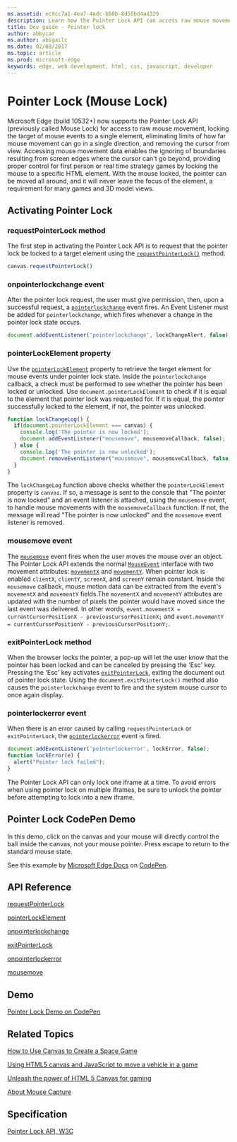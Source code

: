 ```yaml
---
ms.assetid: ec9cc7a1-4ea7-4adc-b50b-8d55bd4ad329
description: Learn how the Pointer Lock API can access raw mouse movement, locking the target of mouse events to a single element.
title: Dev guide - Pointer lock
author: abbycar
ms.author: abigailc
ms.date: 02/08/2017
ms.topic: article
ms.prod: microsoft-edge
keywords: edge, web development, html, css, javascript, developer
---
```


# Pointer Lock (Mouse Lock)

Microsoft Edge (build 10532+) now supports the Pointer Lock API (previously called Mouse Lock) for access to raw mouse movement, locking the target of mouse events to a single element, eliminating limits of how far mouse movement can go in a single direction, and removing the cursor from view. Accessing mouse movement data enables the ignoring of boundaries resulting from screen edges where the cursor can't go beyond, providing proper control for first person or real time strategy games by locking the mouse to a specific HTML element. With the mouse locked, the pointer can be moved all around, and it will never leave the focus of the element, a requirement for many games and 3D model views.

##  Activating Pointer Lock

### requestPointerLock method

The first step in activating the Pointer Lock API is to request that the pointer lock be locked to a target element using the [`requestPointerLock()`](https://msdn.microsoft.com/library/mt560346.aspx) method.

```js
canvas.requestPointerLock()
```

### onpointerlockchange event

After the pointer lock request, the user must give permission, then, upon a successful request, a [`pointerlockchange`](https://msdn.microsoft.com/library/mt560349.aspx) event fires. An Event Listener must be added for `pointerlockchange`, which fires whenever a change in the pointer lock state occurs.

```js
document.addEventListener('pointerlockchange', lockChangeAlert, false);
```

### pointerLockElement property

Use the [`pointerLockElement`](https://msdn.microsoft.com/library/mt560345.aspx) property to retrieve the target element for mouse events under pointer lock state. Inside the `pointerlockchange` callback, a check must be performed to see whether the pointer has been locked or unlocked. Use `document.pointerLockElement` to check if it is equal to the element that pointer lock was requested for. If it is equal, the pointer successfully locked to the element, if not, the pointer was unlocked.

```js
function lockChangeLog() {
  if(document.pointerLockElement === canvas) {
    console.log('The pointer is now locked');
    document.addEventListener("mousemove", mousemoveCallback, false);
  } else {
    console.log('The pointer is now unlocked');
    document.removeEventListener("mousemove", mousemoveCallback, false);
  }
}
```

The `lockChangeLog` function above checks whether the `pointerLockElement` property is `canvas`. If so, a message is sent to the console that "The pointer is now locked" and an event listener is attached, using the `mousemove` event, to handle mouse movements with the `mousemoveCallback` function. If not, the message will read "The pointer is now unlocked" and the `mousemove` event listener is removed.

### mousemove event

The [`mousemove`](https://msdn.microsoft.com/library/ms536947.aspx) event fires when the user moves the mouse over an object. The Pointer Lock API extends the normal [`MouseEvent`](https://msdn.microsoft.com/library/ff974344.aspx) interface with two movement attributes: [`movementX`](https://msdn.microsoft.com/library/mt560347.aspx) and [`movementY`](https://msdn.microsoft.com/library/mt560348.aspx). When pointer lock is enabled `clientX`, `clientY`, `screenX`, and `screenY` remain constant. Inside the `mousemove` callback, mouse motion data can be extracted from the event's `movementX` and `movementY` fields.The `movementX` and `movementY` attributes are updated with the number of pixels the pointer would have moved since the last event was delivered. In other words, `event.movementX = currentCursorPositionX - previousCursorPositionX;` and `event.movementY = currentCursorPositionY - previousCursorPositionY;`.


### exitPointerLock method

When the browser locks the pointer, a pop-up will let the user know that the pointer has been locked and can be canceled by pressing the 'Esc' key. Pressing the 'Esc' key activates [`exitPointerLock`](https://msdn.microsoft.com/library/mt560344.aspx), exiting the document out of pointer lock state. Using the `document.exitPointerLock()` method also causes the `pointerlockchange` event to fire and the system mouse cursor to once again display.

### pointerlockerror event

When there is an error caused by calling `requestPointerLock` or `exitPointerLock`, the [`pointerlockerror`](https://msdn.microsoft.com/library/mt560350.aspx) event is fired.

```js
document.addEventListener('pointerlockerror', lockError, false);
function lockError(e) {
  alert("Pointer lock failed"); 
}
```

The Pointer Lock API can only lock one iframe at a time. To avoid errors when using pointer lock on multiple iframes, be sure to unlock the pointer before attempting to lock into a new iframe.

## Pointer Lock CodePen Demo
In this demo, click on the canvas and your mouse will directly control the ball inside the canvas, not your mouse pointer. Press escape to return to the standard mouse state.

<div class="codepen-wrap"><p data-height="300" data-theme-id="23761" data-slug-hash="zqYBbb" data-default-tab="result" data-user="MicrosoftEdgeDocumentation" data-embed-version="2" data-editable="true" class="codepen">See this example by <a href="https://codepen.io/MicrosoftEdgeDocumentation">Microsoft Edge Docs</a> on <a href="https://codepen.io/MicrosoftEdgeDocumentation/pen/zqYBbb">CodePen</a>.</p></div><script async src="//assets.codepen.io/assets/embed/ei.js"></script>



## API Reference

[requestPointerLock](https://msdn.microsoft.com/library/mt560346.aspx)

[pointerLockElement](https://msdn.microsoft.com/library/mt560345(v=vs.85).aspx) 

[onpointerlockchange](https://msdn.microsoft.com/library/mt560349(v=vs.85).aspx)

[exitPointerLock](https://msdn.microsoft.com/library/mt560344.aspx)

[onpointerlockerror](https://msdn.microsoft.com/library/mt560350(v=vs.85).aspx)

[mousemove](https://msdn.microsoft.com/library/ms536947.aspx)

## Demo

[Pointer Lock Demo on CodePen](https://codepen.io/MicrosoftEdgeDocumentation/pen/zqYBbb)

## Related Topics

[How to Use Canvas to Create a Space Game](https://msdn.microsoft.com/library/gg589490.aspx)

[Using HTML5 canvas and JavaScript to move a vehicle in a game](https://msdn.microsoft.com/library/gg589516.aspx)

[Unleash the power of HTML 5 Canvas for gaming](https://blogs.msdn.microsoft.com/eternalcoding/2012/03/22/unleash-the-power-of-html-5-canvas-for-gaming/)

[About Mouse Capture](https://msdn.microsoft.com/library/ms537630.aspx)

## Specification

[Pointer Lock API, W3C](https://w3c.github.io/pointerlock/)

